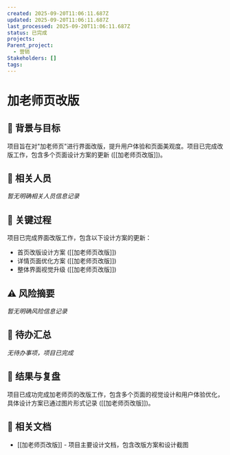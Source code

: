 ```yaml
---
created: 2025-09-20T11:06:11.687Z
updated: 2025-09-20T11:06:11.687Z
last_processed: 2025-09-20T11:06:11.687Z
status: 已完成
projects:
Parent_project:
  - 营销
Stakeholders: []
tags:
---
```


# 加老师页改版

## 📅 背景与目标

项目旨在对"加老师页"进行界面改版，提升用户体验和页面美观度。项目已完成改版工作，包含多个页面设计方案的更新 ([[加老师页改版]])。

## 👥 相关人员

_暂无明确相关人员信息记录_

## 🔄 关键过程

项目已完成界面改版工作，包含以下设计方案的更新：

- 首页改版设计方案 ([[加老师页改版]])
- 详情页面优化方案 ([[加老师页改版]])
- 整体界面视觉升级 ([[加老师页改版]])

## ⚠️ 风险摘要

_暂无明确风险信息记录_

## 📌 待办汇总

_无待办事项，项目已完成_

## 🏁 结果与复盘

项目已成功完成加老师页的改版工作，包含多个页面的视觉设计和用户体验优化，具体设计方案已通过图片形式记录 ([[加老师页改版]])。

## 🔗 相关文档

- [[加老师页改版]] - 项目主要设计文档，包含改版方案和设计截图
